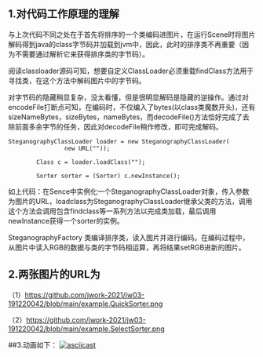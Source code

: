 ## 1.对代码工作原理的理解

与上次代码不同之处在于首先将排序的一个类编码进图片，在运行Scene时将图片解码得到java的class字节码并加载到jvm中，因此，此时的排序类不再重要（因为不需要通过解析它来获得排序类的字节码）。

阅读classloader源码可知，想要自定义ClassLoader必须重载findClass方法用于寻找类，在这个方法中解码图片中的字节码。

对字节码的隐藏稍显复杂，没太看懂，但是很明显解码是隐藏的逆操作。通过对encodeFile打断点可知，在编码时，不仅编入了bytes(以class类魔数开头)，还有sizeNameBytes，sizeBytes，nameBytes，而decodeFile()方法恰好完成了去除前面多余字节的任务，因此对decodeFile稍作修改，即可完成解码。

```
SteganographyClassLoader loader = new SteganographyClassLoader(
                new URL(""));

        Class c = loader.loadClass("");

        Sorter sorter = (Sorter) c.newInstance();
```

如上代码：在Sence中实例化一个SteganographyClassLoader对象，传入参数为图片的URL，loadclass为SteganographyClassLoader继承父类的方法，调用这个方法会调用包含findclass等一系列方法以完成类加载，最后调用newInstance获得一个sorter的实例。

SteganographyFactory 类编译排序类，读入图片并进行编码。在编码过程中，从图片中读入RGB的数据与类的字节码相运算，再将结果setRGB进新的图片。

## 2.两张图片的URL为
（1）https://github.com/jwork-2021/jw03-191220042/blob/main/example.QuickSorter.png

（2）https://github.com/jwork-2021/jw03-191220042/blob/main/example.SelectSorter.png

##3.动画如下：
[![asciicast](https://asciinema.org/a/ZiHIuIsH5ot8Gt5zegYHJ5fBp.svg)](https://asciinema.org/a/ZiHIuIsH5ot8Gt5zegYHJ5fBp)


